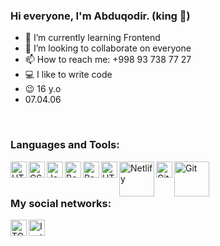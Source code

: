 ### Hi everyone, I'm Abduqodir. (king 👑)


- 🌱 I’m currently learning Frontend
- 👯 I’m looking to collaborate on everyone
- 📫 How to reach me: +998 93 738 77 27
- 💻 I like to write code
- 😉 16 y.o
- 07.04.06

<br/>

### Languages and Tools:

<img align="left" alt="HTML5" width="26px" heigth="26px" src="https://w7.pngwing.com/pngs/201/90/png-transparent-logo-html-html5.png" />
<img align="left" alt="CSS" width="26px" heigth="26px" src="https://w7.pngwing.com/pngs/696/424/png-transparent-logo-css-css3.png" />
<img align="left" alt="JavaScript" width="26px" heigth="26px" src="https://upload.wikimedia.org/wikipedia/commons/thumb/9/99/Unofficial_JavaScript_logo_2.svg/1200px-Unofficial_JavaScript_logo_2.svg.png" />
<img align="left" alt="Bootstrap" width="26px" heigth="26px" src="https://brandlogos.net/wp-content/uploads/2021/09/bootstrap-logo.png" />
<img align="left" alt="React" width="26px" heigth="26px" src="http://ibthemespro.com/docs/beny/img/side-nav/cmm4.png" />
<img align="left" alt="HTML5" width="26px" heigth="26px" src="https://upload.wikimedia.org/wikipedia/commons/thumb/9/9a/Visual_Studio_Code_1.35_icon.svg/2048px-Visual_Studio_Code_1.35_icon.svg.png" />
<img align="left" alt="Netlify" width="56px" heigth="26px" src="https://www.vectorlogo.zone/logos/netlify/netlify-ar21.png" />
<img align="left" alt="Github" width="26px" heigth="26px" src="https://cdn-icons-png.flaticon.com/512/25/25231.png" />
<img align="left" alt="Git" width="56px" heigth="26px" src="https://upload.wikimedia.org/wikipedia/commons/thumb/e/e0/Git-logo.svg/1280px-Git-logo.svg.png" />


<br/>
<br/>

### My social networks:

<a href="https://t.me/Abduqodir_07"> <img align="left" alt="TG" width="26px" heigth="26px" src="https://upload.wikimedia.org/wikipedia/commons/thumb/8/83/Telegram_2019_Logo.svg/2048px-Telegram_2019_Logo.svg.png" /> </a> 
<a href="https://www.instagram.com/abduqodiro6/"> <img align="left" alt="Insta" width="26px" heigth="26px" src="https://mylocalcollaborative.com/wp-content/uploads/2019/01/instalogo.png" /> </a>

